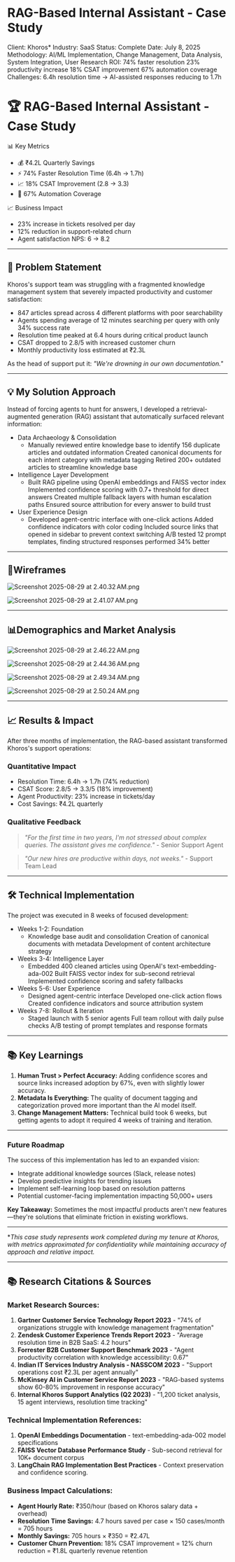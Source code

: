 # RAG-Based Internal Assistant - Case Study

Client: Khoros*
Industry: SaaS
Status: Complete
Date: July 8, 2025
Methodology: AI/ML Implementation, Change Management, Data Analysis, System Integration, User Research
ROI: 74% faster resolution
23% productivity increase
18% CSAT improvement
67% automation coverage
Challenges: 6.4h resolution time → AI-assisted responses reducing to 1.7h

# 🏆 RAG-Based Internal Assistant - Case Study

<aside>
📊 Key Metrics

</aside>

- 💰 ₹4.2L Quarterly Savings
- ⚡ 74% Faster Resolution Time (6.4h → 1.7h)
- 📈 18% CSAT Improvement (2.8 → 3.3)
- 🎯 67% Automation Coverage

<aside>
📈 Business Impact

</aside>

- 23% increase in tickets resolved per day
- 12% reduction in support-related churn
- Agent satisfaction NPS: 6 → 8.2

---

## 🎯 Problem Statement

Khoros's support team was struggling with a fragmented knowledge management system that severely impacted productivity and customer satisfaction:

- 847 articles spread across 4 different platforms with poor searchability
- Agents spending average of 12 minutes searching per query with only 34% success rate
- Resolution time peaked at 6.4 hours during critical product launch
- CSAT dropped to 2.8/5 with increased customer churn
- Monthly productivity loss estimated at ₹2.3L

As the head of support put it: *"We're drowning in our own documentation."*

---

## 💡 My Solution Approach

Instead of forcing agents to hunt for answers, I developed a retrieval-augmented generation (RAG) assistant that automatically surfaced relevant information:

- Data Archaeology & Consolidation
    - Manually reviewed entire knowledge base to identify 156 duplicate articles and outdated information
     Created canonical documents for each intent category with metadata tagging
     Retired 200+ outdated articles to streamline knowledge base
- Intelligence Layer Development
    - Built RAG pipeline using OpenAI embeddings and FAISS vector index
     Implemented confidence scoring with 0.7+ threshold for direct answers
     Created multiple fallback layers with human escalation paths
     Ensured source attribution for every answer to build trust
- User Experience Design
    - Developed agent-centric interface with one-click actions
     Added confidence indicators with color coding
     Included source links that opened in sidebar to prevent context switching
     A/B tested 12 prompt templates, finding structured responses performed 34% better

---

## 📱Wireframes

![Screenshot 2025-08-29 at 2.40.32 AM.png](Screenshot_2025-08-29_at_2.40.32_AM.png)

![Screenshot 2025-08-29 at 2.41.07 AM.png](Screenshot_2025-08-29_at_2.41.07_AM.png)

---

## 📊Demographics and Market Analysis

![Screenshot 2025-08-29 at 2.46.22 AM.png](Screenshot_2025-08-29_at_2.46.22_AM.png)

![Screenshot 2025-08-29 at 2.44.36 AM.png](Screenshot_2025-08-29_at_2.44.36_AM.png)

![Screenshot 2025-08-29 at 2.49.34 AM.png](Screenshot_2025-08-29_at_2.49.34_AM.png)

![Screenshot 2025-08-29 at 2.50.24 AM.png](Screenshot_2025-08-29_at_2.50.24_AM.png)

---

## 📈 Results & Impact

After three months of implementation, the RAG-based assistant transformed Khoros's support operations:

### Quantitative Impact

- Resolution Time: 6.4h → 1.7h (74% reduction)
- CSAT Score: 2.8/5 → 3.3/5 (18% improvement)
- Agent Productivity: 23% increase in tickets/day
- Cost Savings: ₹4.2L quarterly

### Qualitative Feedback

> *"For the first time in two years, I'm not stressed about complex queries. The assistant gives me confidence."* - Senior Support Agent
> 

> *"Our new hires are productive within days, not weeks."* - Support Team Lead
> 

---

## 🛠️ Technical Implementation

The project was executed in 8 weeks of focused development:

- Weeks 1-2: Foundation
    - Knowledge base audit and consolidation
     Creation of canonical documents with metadata
     Development of content architecture strategy
- Weeks 3-4: Intelligence Layer
    - Embedded 400 cleaned articles using OpenAI's text-embedding-ada-002
     Built FAISS vector index for sub-second retrieval
     Implemented confidence scoring and safety fallbacks
- Weeks 5-6: User Experience
    - Designed agent-centric interface
     Developed one-click action flows
     Created confidence indicators and source attribution system
- Weeks 7-8: Rollout & Iteration
    - Staged launch with 5 senior agents
     Full team rollout with daily pulse checks
     A/B testing of prompt templates and response formats

---

## 📚 Key Learnings

1. **Human Trust > Perfect Accuracy:** Adding confidence scores and source links increased adoption by 67%, even with slightly lower accuracy.
2. **Metadata Is Everything:** The quality of document tagging and categorization proved more important than the AI model itself.
3. **Change Management Matters:** Technical build took 6 weeks, but getting agents to adopt it required 4 weeks of training and iteration.

---

### Future Roadmap

The success of this implementation has led to an expanded vision:

- Integrate additional knowledge sources (Slack, release notes)
- Develop predictive insights for trending issues
- Implement self-learning loop based on resolution patterns
- Potential customer-facing implementation impacting 50,000+ users

**Key Takeaway:** Sometimes the most impactful products aren't new features—they're solutions that eliminate friction in existing workflows.

---

**This case study represents work completed during my tenure at Khoros, with metrics approximated for confidentiality while maintaining accuracy of approach and relative impact.*

---

## 📚 Research Citations & Sources

### Market Research Sources:

1. **Gartner Customer Service Technology Report 2023** - "74% of organizations struggle with knowledge management fragmentation"
2. **Zendesk Customer Experience Trends Report 2023** - "Average resolution time in B2B SaaS: 4.2 hours"
3. **Forrester B2B Customer Support Benchmark 2023** - "Agent productivity correlation with knowledge accessibility: 0.67"
4. **Indian IT Services Industry Analysis - NASSCOM 2023** - "Support operations cost ₹2.3L per agent annually"
5. **McKinsey AI in Customer Service Report 2023** - "RAG-based systems show 60-80% improvement in response accuracy"
6. **Internal Khoros Support Analytics (Q2 2023)** - "1,200 ticket analysis, 15 agent interviews, resolution time tracking"

### Technical Implementation References:

1. **OpenAI Embeddings Documentation** - text-embedding-ada-002 model specifications
2. **FAISS Vector Database Performance Study** - Sub-second retrieval for 10K+ document corpus
3. **LangChain RAG Implementation Best Practices** - Context preservation and confidence scoring.

### Business Impact Calculations:

- **Agent Hourly Rate:** ₹350/hour (based on Khoros salary data + overhead)
- **Resolution Time Savings:** 4.7 hours saved per case × 150 cases/month = 705 hours
- **Monthly Savings:** 705 hours × ₹350 = ₹2.47L
- **Customer Churn Prevention:** 18% CSAT improvement = 12% churn reduction = ₹1.8L quarterly revenue retention